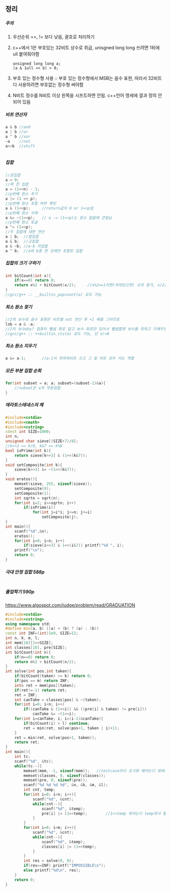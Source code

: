 ## 정리



##### 주의

1. 우선순위 ==, != 보다 낮음, 괄호로 처리하기

2. c++에서 1은 부호있는 32비트 상수로 취급, unisgned long long 쓰려면 1뒤에 ull 붙여줘야함

   ```
   unsigned long long a;
   (a & 1ull << b) > 0; 
   ```

3. 부호 있는 정수형 사용 :: 부호 있는 정수형에서 MSB는 음수 표현, 따라서 32비트 다 사용하려면 부호없는 정수형 써야함

4. N비트 정수를 N비트 이상 왼쪽을 시프트하면 안됨. c++언어 명세에 결과 정의 안되어 있음



##### 비트 연산자

```c++
a & b //and
a | b //or
a ^ b //xor
~a 	  //not
a<<b  //shift
```

###### 

##### 집합

```c++
//공집합
a = 0;
//꽉 찬 집합
a = (1<<n) - 1;
//p번째 원소 추가
a |= (1 << p);
//p번째 원소 포함 여부 확인
a & (1<<p);		//return값이 0 or 1<<p임
//p번째 원소 삭제
a &= ~(1<<p);	// a -= (1<<p)는 원소 없을때 큰일남
//p번째 원소 토글
a ^= (1<<p);
//두 집합에 대한 연산
a | b;  //합집합
a & b;  //교집합
a & ~b; //a-b 차집합
a ^ b;	//a와 b중 한 곳에만 포함된 집합
```



##### 집합의 크기 구하기

```c++
int bitCount(int x){
	if(x==0) return 0;
	return x%2 + bitCount(x/2);		//x%2==1이면(켜져있으면) 숫자 증가, x/2는 x>>1
}
//gcc/g++ :: __builtin_popcount(a) 로도 가능
```

##### 최소 원소 찾기

```c++
//2의 보수로 음수 표현은 비트별 not 연산 후 +1 해줌 그러므로
lsb = a & -a;
//2의 보수why? 컴퓨터 뺄셈 회로 없고 보수 회로만 있어서 뺄셈할땐 보수를 취하고 더해주면 됨
//gcc/g++ :: ++builtin_ctz(a) 로도 가능, 단 a!=0
```

##### 최소 원소 지우기

```c++
a &= a-1;		//a-1이 최하위비트 끄고 그 밑 비트 모두 키는 역할
```

##### 모든 부분 집합 순회

```c++
for(int subset = a; a; subset=(subset-1)&a){
	//subset은 a의 부분집합
}
```

#### 

##### 에라토스테네스의 체

```c++
#include<cstdio>
#include<cmath>
#include<cstring>
const int SIZE=1000;
int n;
unsigned char sieve[(SIZE+7)/8];
//k>>3 == k/8, k&7 == k%8
bool isPrime(int k){
	return sieve[k>>3] & (1<<(k&7));
}
void setComposite(int k){
	sieve[k>>3] &= ~(1<<(k&7));
}
void eratos(){
	memset(sieve, 255, sizeof(sieve));
	setComposite(0);
	setComposite(1);
	int sqrtn = sqrt(n);
	for(int i=2; i<=sqrtn; i++)
		if(isPrime(i))
			for(int j=i*i; j<=n; j+=i)
				setComposite(j);
}
int main(){
	scanf("%d",&n);
	eratos();
	for(int i=0; i<n; i++)
		if(sieve[i>>3] & 1<<(i&7)) printf("%d ", i);
	printf("\n");
	return 0;
}
```

##### 극대 안정 집합 588p

```c++

```

##### 졸업학기 590p

https://www.algospot.com/judge/problem/read/GRADUATION

```c++
#include<cstdio>
#include<cstring>
using namespace std;
#define min(a, b) ((a) < (b) ? (a) : (b))
const int INF=(int)1e9, SIZE=12;
int n, k, m, l;
int mem[10][1<<SIZE];
int classes[10], pre[SIZE];
int bitCount(int n){
	if(n==0) return 0;
	return n%2 + bitCount(n/2);
}
int solve(int pos,int taken){
	if(bitCount(taken) >= k) return 0;
	if(pos == m) return INF;
	int& ret = mem[pos][taken];
	if(ret!=-1) return ret;
	ret = INF;
	int canTake = classes[pos] & ~(taken);
	for(int i=0; i<n; i++)
		if((canTake & (1<<i)) && ((pre[i] & taken) != pre[i]))
			canTake &= ~(1<<i);
	for(int i=canTake; i; i=(i-1)&canTake){
		if(bitCount(i) > l) continue;
		ret = min(ret, solve(pos+1, taken | i)+1);
	}
	ret = min(ret, solve(pos+1, taken));
	return ret;
}
int main(){
	int tc;
	scanf("%d", &tc);
	while(tc--){
		memset(mem, -1, sizeof(mem));	//testcase마다 초기화 해야는디 밖에서 시켜줘서 틀림 
		memset(classes, 0, sizeof(classes));
		memset(pre, 0, sizeof(pre));
		scanf("%d %d %d %d", &n, &k, &m, &l);
		int cnt, temp;
		for(int i=0; i<n; i++){
			scanf("%d", &cnt);
			while(cnt--){
				scanf("%d", &temp);
				pre[i] |= (1<<temp);		//1<<temp 줘야는디 temp줘서 틀림 
			}
		}
		for(int i=0; i<m; i++){
			scanf("%d", &cnt);
			while(cnt--){
				scanf("%d", &temp);
				classes[i] |= (1<<temp);
			}
		}
		int res = solve(0, 0);
		if(res==INF) printf("IMPOSSIBLE\n");
		else printf("%d\n", res);
	}
	return 0;
}
```

